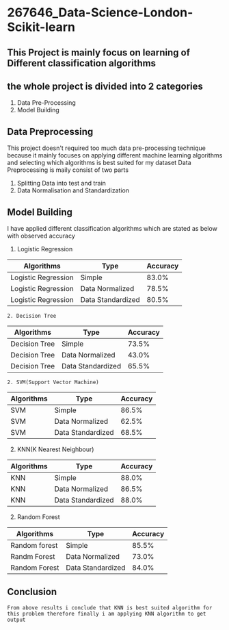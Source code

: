 # 267646_Data-Science-London-Scikit-learn

## This Project is mainly focus on learning of Different classification algorithms

## the whole project is divided into 2 categories 
  1. Data Pre-Processing
  2. Model Building
## Data Preprocessing
  This project doesn't required too much data pre-processing technique because it mainly focuses on applying different machine learning algorithms and selecting which algorithms     is best suited for my dataset
  Data Preprocessing is maily consist of two parts 
  1. Splitting Data into test and train 
  2. Data Normalisation and Standardization
## Model Building 
  I have applied different classification algorithms which are stated as below with observed accuracy
   1. Logistic Regression

   |     Algorithms     |    Type       | Accuracy |
   |------------------------|---------------|------------
   | Logistic Regression    |    Simple     |  83.0%     |
   | Logistic Regression    |   Data Normalized     |  78.5%   |
   | Logistic Regression    |    Data Standardized    |  80.5% |
   
    2. Decision Tree

   |     Algorithms     |    Type       | Accuracy |
   |------------------------|---------------|------------
   | Decision Tree    |    Simple     |  73.5%     |
   | Decision Tree    |   Data Normalized     |  43.0%   |
   | Decision Tree    |    Data Standardized    |  65.5% |
   
    2. SVM(Support Vector Machine)

   |     Algorithms     |    Type       | Accuracy |
   |------------------------|---------------|------------
   | SVM    |    Simple     |  86.5%     |
   | SVM    |   Data Normalized     |  62.5%   |
   | SVM    |    Data Standardized    |  68.5% |
   
   2. KNN(K Nearest Neighbour)

   |     Algorithms     |    Type       | Accuracy |
   |------------------------|---------------|------------
   | KNN    |    Simple     |  88.0%     |
   | KNN    |   Data Normalized     |  86.5%   |
   | KNN    |    Data Standardized    |  88.0% |
   
   2. Random Forest

   |     Algorithms     |    Type       | Accuracy |
   |------------------------|---------------|------------
   | Random forest     |    Simple     |  85.5%     |
   | Randm Forest    |   Data Normalized     |  73.0%   |
   | Random Forest    |    Data Standardized    |  84.0% |
   
   ## Conclusion
    From above results i conclude that KNN is best suited algorithm for this problem therefore finally i am applying KNN algorithm to get output
   
   
    
